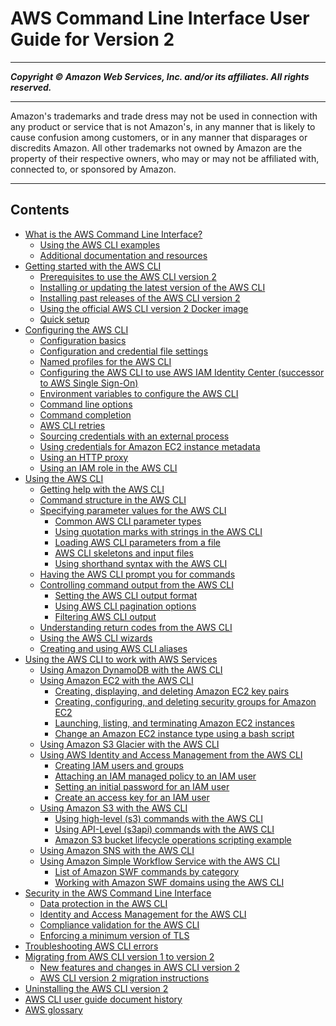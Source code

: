 # AWS Command Line Interface User Guide for Version 2

-----
*****Copyright &copy; Amazon Web Services, Inc. and/or its affiliates. All rights reserved.*****

-----
Amazon's trademarks and trade dress may not be used in
connection with any product or service that is not Amazon's,
in any manner that is likely to cause confusion among customers,
or in any manner that disparages or discredits Amazon. All other
trademarks not owned by Amazon are the property of their respective
owners, who may or may not be affiliated with, connected to, or
sponsored by Amazon.

-----
## Contents
+ [What is the AWS Command Line Interface?](cli-chap-welcome.md)
   + [Using the AWS CLI examples](welcome-examples.md)
   + [Additional documentation and resources](welcome-resources.md)
+ [Getting started with the AWS CLI](cli-chap-getting-started.md)
   + [Prerequisites to use the AWS CLI version 2](getting-started-prereqs.md)
   + [Installing or updating the latest version of the AWS CLI](getting-started-install.md)
   + [Installing past releases of the AWS CLI version 2](getting-started-version.md)
   + [Using the official AWS CLI version 2 Docker image](install-cliv2-docker.md)
   + [Quick setup](getting-started-quickstart.md)
+ [Configuring the AWS CLI](cli-chap-configure.md)
   + [Configuration basics](cli-configure-quickstart.md)
   + [Configuration and credential file settings](cli-configure-files.md)
   + [Named profiles for the AWS CLI](cli-configure-profiles.md)
   + [Configuring the AWS CLI to use AWS IAM Identity Center (successor to AWS Single Sign-On)](cli-configure-sso.md)
   + [Environment variables to configure the AWS CLI](cli-configure-envvars.md)
   + [Command line options](cli-configure-options.md)
   + [Command completion](cli-configure-completion.md)
   + [AWS CLI retries](cli-configure-retries.md)
   + [Sourcing credentials with an external process](cli-configure-sourcing-external.md)
   + [Using credentials for Amazon EC2 instance metadata](cli-configure-metadata.md)
   + [Using an HTTP proxy](cli-configure-proxy.md)
   + [Using an IAM role in the AWS CLI](cli-configure-role.md)
+ [Using the AWS CLI](cli-chap-using.md)
   + [Getting help with the AWS CLI](cli-usage-help.md)
   + [Command structure in the AWS CLI](cli-usage-commandstructure.md)
   + [Specifying parameter values for the AWS CLI](cli-usage-parameters.md)
      + [Common AWS CLI parameter types](cli-usage-parameters-types.md)
      + [Using quotation marks with strings in the AWS CLI](cli-usage-parameters-quoting-strings.md)
      + [Loading AWS CLI parameters from a file](cli-usage-parameters-file.md)
      + [AWS CLI skeletons and input files](cli-usage-skeleton.md)
      + [Using shorthand syntax with the AWS CLI](cli-usage-shorthand.md)
   + [Having the AWS CLI prompt you for commands](cli-usage-parameters-prompting.md)
   + [Controlling command output from the AWS CLI](cli-usage-output.md)
      + [Setting the AWS CLI output format](cli-usage-output-format.md)
      + [Using AWS CLI pagination options](cli-usage-pagination.md)
      + [Filtering AWS CLI output](cli-usage-filter.md)
   + [Understanding return codes from the AWS CLI](cli-usage-returncodes.md)
   + [Using the AWS CLI wizards](cli-usage-wizard.md)
   + [Creating and using AWS CLI aliases](cli-usage-alias.md)
+ [Using the AWS CLI to work with AWS Services](cli-chap-services.md)
   + [Using Amazon DynamoDB with the AWS CLI](cli-services-dynamodb.md)
   + [Using Amazon EC2 with the AWS CLI](cli-services-ec2.md)
      + [Creating, displaying, and deleting Amazon EC2 key pairs](cli-services-ec2-keypairs.md)
      + [Creating, configuring, and deleting security groups for Amazon EC2](cli-services-ec2-sg.md)
      + [Launching, listing, and terminating Amazon EC2 instances](cli-services-ec2-instances.md)
      + [Change an Amazon EC2 instance type using a bash script](cli-services-ec2-instance-type-script.md)
   + [Using Amazon S3 Glacier with the AWS CLI](cli-services-glacier.md)
   + [Using AWS Identity and Access Management from the AWS CLI](cli-services-iam.md)
      + [Creating IAM users and groups](cli-services-iam-new-user-group.md)
      + [Attaching an IAM managed policy to an IAM user](cli-services-iam-policy.md)
      + [Setting an initial password for an IAM user](cli-services-iam-set-pw.md)
      + [Create an access key for an IAM user](cli-services-iam-create-creds.md)
   + [Using Amazon S3 with the AWS CLI](cli-services-s3.md)
      + [Using high-level (s3) commands with the AWS CLI](cli-services-s3-commands.md)
      + [Using API-Level (s3api) commands with the AWS CLI](cli-services-s3-apicommands.md)
      + [Amazon S3 bucket lifecycle operations scripting example](cli-services-s3-lifecycle-example.md)
   + [Using Amazon SNS with the AWS CLI](cli-services-sns.md)
   + [Using Amazon Simple Workflow Service with the AWS CLI](cli-services-swf.md)
      + [List of Amazon SWF commands by category](cli-services-swf-commands.md)
      + [Working with Amazon SWF domains using the AWS CLI](cli-services-swf-domains.md)
+ [Security in the AWS Command Line Interface](security.md)
   + [Data protection in the AWS CLI](data-protection.md)
   + [Identity and Access Management for the AWS CLI](cli-security-iam.md)
   + [Compliance validation for the AWS CLI](cli-security-compliance-validation.md)
   + [Enforcing a minimum version of TLS](cli-security-enforcing-tls.md)
+ [Troubleshooting AWS CLI errors](cli-chap-troubleshooting.md)
+ [Migrating from AWS CLI version 1 to version 2](cliv2-migration.md)
   + [New features and changes in AWS CLI version 2](cliv2-migration-changes.md)
   + [AWS CLI version 2 migration instructions](cliv2-migration-instructions.md)
+ [Uninstalling the AWS CLI version 2](uninstall.md)
+ [AWS CLI user guide document history](document-history.md)
+ [AWS glossary](glossary.md)